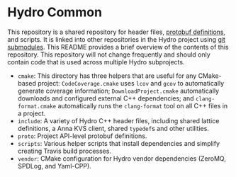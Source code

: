 # Hydro Common 

This repository is a shared repository for header files, [protobuf definitions](https://developers.google.com/protocol-buffers/), and scripts. It is linked into other repositories in the Hydro project using [git submodules](https://git-scm.com/book/en/v2/Git-Tools-Submodules). This README provides a brief overview of the contents of this repository. This repository will not change frequently and should only contain code that is used across multiple Hydro subprojects.

* `cmake`: This directory has three helpers that are useful for any CMake-based project: `CodeCoverage.cmake` uses `lcov` and `gcov` to automatically generate coverage information; `DownloadProject.cmake` automatically downloads and configured external C++ dependencies; and `clang-format.cmake` automatically runs the `clang-format` tool on all C++ files in a project.
* `include`: A variety of Hydro C++ header files, including shared lattice definitions, a Anna KVS client, shared `typedef`s and other utilities.
* `proto`: Project API-level protobuf definitions.
* `scripts`: Various helper scripts that install dependencies and simplify creating Travis build processes.
* `vendor`: CMake configuration for Hydro vendor dependencies (ZeroMQ, SPDLog, and Yaml-CPP). 



